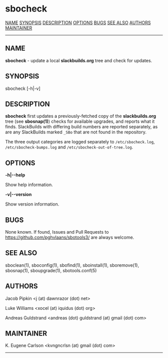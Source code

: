 # sbocheck

[NAME](#NAME)
[SYNOPSIS](#SYNOPSIS)
[DESCRIPTION](#DESCRIPTION)
[OPTIONS](#OPTIONS)
[BUGS](#BUGS)
[SEE ALSO](#SEE%20ALSO)
[AUTHORS](#AUTHORS)
[MAINTAINER](#MAINTAINER)

------------------------------------------------------------------------

## NAME

**sbocheck** - update a local **slackbuilds.org** tree and check for
updates.

## SYNOPSIS

sbocheck \[-h\|-v\]

## DESCRIPTION

**sbocheck** first updates a previously-fetched copy of the
**slackbuilds.org** tree (see **sbosnap(1)**) checks for available
upgrades, and reports what it finds. SlackBuilds with differing build
numbers are reported separately, as are any SlackBuilds marked `_SBo`
that are not found in the repository.

The three output categories are logged separately to
`/etc/sbocheck.log`, `/etc/sbocheck-bumps.log` and
`/etc/sbocheck-out-of-tree.log`.

## OPTIONS

**-h\|\--help**

Show help information.

**-v\|\--version**

Show version information.

## BUGS

None known. If found, Issues and Pull Requests to
<https://github.com/pghvlaans/sbotools3/> are always welcome.

## SEE ALSO

sboclean(1), sboconfig(1), sbofind(1), sboinstall(1), sboremove(1),
sbosnap(1), sboupgrade(1), sbotools.conf(5)

## AUTHORS

Jacob Pipkin \<j (at) dawnrazor (dot) net\>

Luke Williams \<xocel (at) iquidus (dot) org\>

Andreas Guldstrand \<andreas (dot) guldstrand (at) gmail (dot) com\>

## MAINTAINER

K. Eugene Carlson \<kvngncrlsn (at) gmail (dot) com\>

------------------------------------------------------------------------

